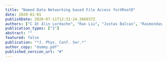 ```yaml
---
title: "Named Data Networking based File Access forXRootD"
date: 2020-01-01
publishDate: 2020-07-11T12:31:24.266937Z
authors: ["C ̆at ̆alin Lordache", "Ran Liu", "Justas Balcas", "Raimondas Šrivinskas", "Yuanhao Wu", "Chengyu Fan", "Susmit Shannigrahi", "Harvey Newman", "Edmund Yeh"]
publication_types: ["1"]
abstract: ""
featured: false
publication: "*J. Phys. Conf. Ser.*"
author_copy: "dummy.pdf"
published_version_url: "#"
---
```


